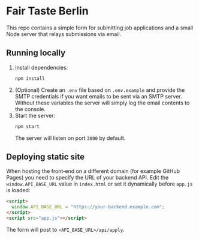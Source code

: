 # Fair Taste Berlin

This repo contains a simple form for submitting job applications and a small Node server that relays submissions via email.

## Running locally

1. Install dependencies:
   ```bash
   npm install
   ```
2. (Optional) Create an `.env` file based on `.env.example` and provide the SMTP credentials if you want emails to be sent via an SMTP server. Without these variables the server will simply log the email contents to the console.
3. Start the server:
   ```bash
   npm start
   ```
   The server will listen on port `3000` by default.

## Deploying static site

When hosting the front‑end on a different domain (for example GitHub Pages) you need to specify the URL of your backend API. Edit the `window.API_BASE_URL` value in `index.html` or set it dynamically before `app.js` is loaded:

```html
<script>
  window.API_BASE_URL = "https://your-backend.example.com";
</script>
<script src="app.js"></script>
```

The form will post to `<API_BASE_URL>/api/apply`.
